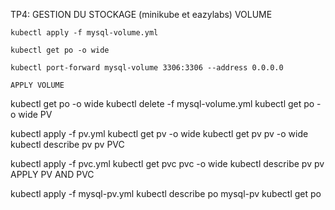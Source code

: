 TP4: GESTION DU STOCKAGE (minikube et eazylabs)
VOLUME

````
kubectl apply -f mysql-volume.yml
````
````
kubectl get po -o wide
````
````
kubectl port-forward mysql-volume 3306:3306 --address 0.0.0.0
````
````
APPLY VOLUME
````

kubectl get po -o wide
kubectl delete  -f mysql-volume.yml
kubectl get po -o wide
PV

kubectl apply -f pv.yml
kubectl get pv -o wide
kubectl get pv pv -o wide
kubectl describe  pv pv
PVC

kubectl apply -f pvc.yml
kubectl get pvc pvc -o wide
kubectl describe  pv pv
APPLY PV AND PVC

kubectl apply -f mysql-pv.yml
kubectl describe  po mysql-pv
kubectl get po
